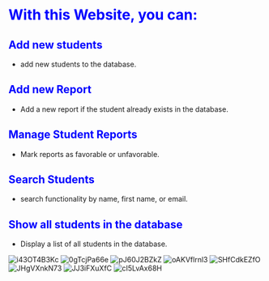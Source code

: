 # <span style="color:blue">With this Website, you can:</span>

## **<span style="color:blue">Add new students</span>**
-  add new students to the database.

## **<span style="color:blue">Add new Report</span>**
- Add a new report if the student already exists in the database.

## **<span style="color:blue">Manage Student Reports</span>**
- Mark reports as favorable or unfavorable.

## **<span style="color:blue">Search Students</span>**
-  search functionality by name, first name, or email.

## **<span style="color:blue">Show all students in the database</span>**
- Display a list of all students in the database.

<img src="https://www.imgbly.com/ib/i43OT4B3Kc.png" alt="i43OT4B3Kc"/>
<img src="https://i.postimg.cc/hGv78xxz/Capture-d-cran-2023-11-19-144525.png" alt="0gTcjPa66e"/>
<img src="https://www.imgbly.com/ib/pJ60J2BZkZ.png" alt="pJ60J2BZkZ"/>
<img src="https://www.imgbly.com/ib/oAKVflrnl3.png" alt="oAKVflrnl3"/>
<img src="https://www.imgbly.com/ib/SHfCdkEZfO.png" alt="SHfCdkEZfO"/>
<img src="https://www.imgbly.com/ib/JHgVXnkN73.png" alt="JHgVXnkN73"/>

<img src="https://www.imgbly.com/ib/JJ3iFXuXfC.png" alt="JJ3iFXuXfC"/>
<img src="https://www.imgbly.com/ib/cI5LvAx68H.png" alt="cI5LvAx68H"/>


